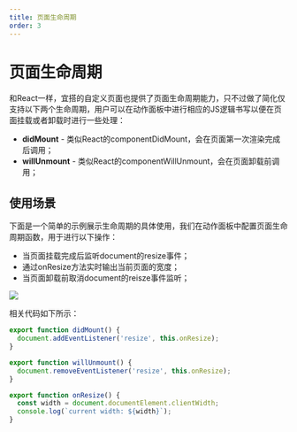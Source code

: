 ```yaml
---
title: 页面生命周期
order: 3
---
```

# 页面生命周期
和React一样，宜搭的自定义页面也提供了页面生命周期能力，只不过做了简化仅支持以下两个生命周期，用户可以在动作面板中进行相应的JS逻辑书写以便在页面挂载或者卸载时进行一些处理：
* **didMount** - 类似React的componentDidMount，会在页面第一次渲染完成后调用；
* **willUnmount** - 类似React的componentWillUnmount，会在页面卸载前调用；

## 使用场景
下面是一个简单的示例展示生命周期的具体使用，我们在动作面板中配置页面生命周期函数，用于进行以下操作：
* 当页面挂载完成后监听document的resize事件；
* 通过onResize方法实时输出当前页面的宽度；
* 当页面卸载前取消document的reisze事件监听；

![](https://img.alicdn.com/imgextra/i1/O1CN0193Qe721caAuWkm9NA_!!6000000003616-2-tps-3582-2018.png_.webp)

相关代码如下所示：
```js
export function didMount() {
  document.addEventListener('resize', this.onResize);
}

export function willUnmount() {
  document.removeEventListener('resize', this.onResize);
}

export function onResize() {
  const width = document.documentElement.clientWidth;
  console.log(`current width: ${width}`);
}

```